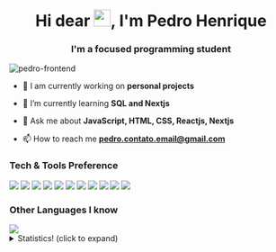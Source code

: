 <h1 align="center">Hi dear <img src="https://raw.githubusercontent.com/kaueMarques/kaueMarques/master/hi.gif" width="30px">, I'm Pedro Henrique</h1>
<h3 align="center">I'm a focused programming student</h3>
<p align="left"> <img src="https://komarev.com/ghpvc/?username=pedro-frontend" alt="pedro-frontend" /> </p>

- 🔭 I am currently working on **personal projects**

- 🌱 I’m currently learning **SQL and Nextjs**

- 💬 Ask me about **JavaScript, HTML, CSS, Reactjs, Nextjs**

- 📫 How to reach me **pedro.contato.email@gmail.com**

### Tech & Tools Preference

<p>
<img src = "https://img.shields.io/badge/-HTML5-E34F26?style=flat&logo=html5&logoColor=white"> <img src = "https://img.shields.io/badge/-CSS3-1572B6?style=flat&logo=css3&logoColor=white">
<img src="https://img.shields.io/badge/-JavaScript-eed718?style=flat&logo=javascript&logoColor=ffffff">
<img src="https://img.shields.io/badge/-Sass-cc6699?style=flat&logo=sass&logoColor=ffffff">
<img src="https://img.shields.io/badge/-React-000000?style=flat&logo=react&logoColor=00c8ff">
<img src="https://img.shields.io/badge/-Express.js-787878?style=flat">
<img src="https://img.shields.io/badge/-Node.js-3C873A?style=flat&logo=Node.js&logoColor=white">
<img src="http://img.shields.io/badge/-Git-F1502F?style=flat&logo=git&logoColor=FFFFFF">
<img src="http://img.shields.io/badge/-Github-000000?style=flat&logo=github&logoColor=FFFFFF">
<img src="http://img.shields.io/badge/-VS%20Code-007ACC?style=flat&logo=visual%20studio%20code&logoColor=white">
<img src="http://img.shields.io/badge/-Vercel-black?style=flat&logo=vercel&logoColor=white">
 </p>

### Other Languages I know
<img src="https://img.shields.io/badge/-Python-black?style=flat&logo=python&logoColor=white"> 

<details>
<summary>Statistics! (click to expand)</summary>
<img src="https://github-readme-stats.vercel.app/api?username=pedro-frontend&show_icons=true&theme=dark" alt="pedro-frontend"/>
</details>

<!--
**Pedro-frontEnd/Pedro-frontEnd** is a ✨ _special_ ✨ repository because its `README.md` (this file) appears on your GitHub profile.

Here are some ideas to get you started:

- 🔭 I’m currently working on ...
- 🌱 I’m currently learning ...
- 👯 I’m looking to collaborate on ...
- 🤔 I’m looking for help with ...
- 💬 Ask me about ...
- 📫 How to reach me: ...
- 😄 Pronouns: ...
- ⚡ Fun fact: ...
-->
